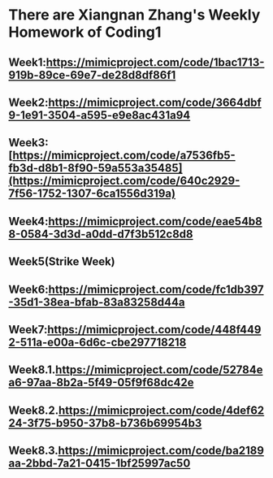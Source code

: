 # There are Xiangnan Zhang's Weekly Homework of Coding1
## Week1:https://mimicproject.com/code/1bac1713-919b-89ce-69e7-de28d8df86f1
## Week2:https://mimicproject.com/code/3664dbf9-1e91-3504-a595-e9e8ac431a94
## Week3:[https://mimicproject.com/code/a7536fb5-fb3d-d8b1-8f90-59a553a35485](https://mimicproject.com/code/640c2929-7f56-1752-1307-6ca1556d319a)
## Week4:https://mimicproject.com/code/eae54b88-0584-3d3d-a0dd-d7f3b512c8d8
## Week5(Strike Week)
## Week6:https://mimicproject.com/code/fc1db397-35d1-38ea-bfab-83a83258d44a
## Week7:https://mimicproject.com/code/448f4492-511a-e00a-6d6c-cbe297718218
## Week8.1.https://mimicproject.com/code/52784ea6-97aa-8b2a-5f49-05f9f68dc42e
## Week8.2.https://mimicproject.com/code/4def6224-3f75-b950-37b8-b736b69954b3
## Week8.3.https://mimicproject.com/code/ba2189aa-2bbd-7a21-0415-1bf25997ac50

